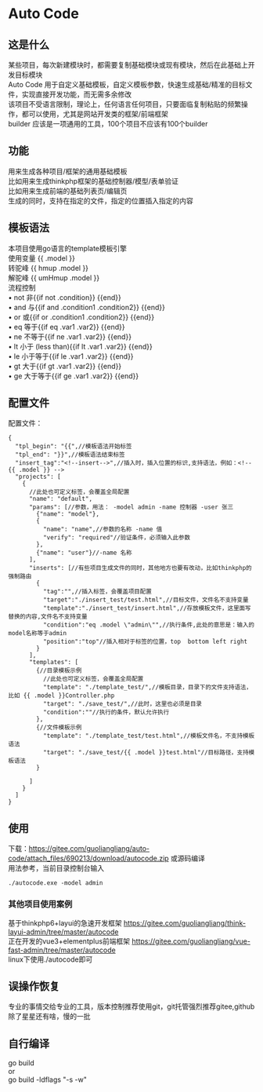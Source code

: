 # Auto Code
## 这是什么 
某些项目，每次新建模块时，都需要复制基础模块或现有模块，然后在此基础上开发目标模块  
Auto Code 用于自定义基础模板，自定义模板参数，快速生成基础/精准的目标文件，实现直接开发功能，而无需多余修改  
该项目不受语言限制，理论上，任何语言任何项目，只要面临复制粘贴的频繁操作，都可以使用，尤其是网站开发类的框架/前端框架  
builder 应该是一项通用的工具，100个项目不应该有100个builder  
## 功能
用来生成各种项目/框架的通用基础模板  
比如用来生成thinkphp框架的基础控制器/模型/表单验证  
比如用来生成前端的基础列表页/编辑页  
生成的同时，支持在指定的文件，指定的位置插入指定的内容  
## 模板语法
本项目使用go语言的template模板引擎  
使用变量 {{ .model }}  
转驼峰 {{ hmup .model }}  
解驼峰 {{ umHmup .model }}  
流程控制  
•   not 非{{if not .condition}} {{end}}  
•   and 与{{if and .condition1 .condition2}} {{end}}  
•   or 或{{if or .condition1 .condition2}} {{end}}  
•   eq 等于{{if eq .var1 .var2}} {{end}}  
•   ne 不等于{{if ne .var1 .var2}} {{end}}  
•   lt 小于 (less than){{if lt .var1 .var2}} {{end}}  
•   le 小于等于{{if le .var1 .var2}} {{end}}  
•   gt 大于{{if gt .var1 .var2}} {{end}}  
•   ge 大于等于{{if ge .var1 .var2}} {{end}}  

## 配置文件
配置文件：

```
{
  "tpl_begin": "{{",//模板语法开始标签
  "tpl_end": "}}",//模板语法结束标签
  "insert_tag":"<!--insert-->",//插入时，插入位置的标识,支持语法，例如：<!-- {{ .model }} -->
  "projects": [
    {
      //此处也可定义标签，会覆盖全局配置
      "name": "default",
      "params": [//参数，用法： -model admin -name 控制器 -user 张三
        {"name": "model"},
        {
          "name": "name",//参数的名称 -name 值
          "verify": "required"//验证条件，必须输入此参数
        },
        {"name": "user"}//-name 名称
      ],
      "inserts": [//有些项目生成文件的同时，其他地方也要有改动，比如thinkphp的强制路由
        {
          "tag":"",//插入标签，会覆盖项目配置
          "target":"./insert_test/test.html",//目标文件，文件名不支持变量
          "template":"./insert_test/insert.html",//存放模板文件，这里面写替换的内容,文件名不支持变量
          "condition":"eq .model \"admin\"",//执行条件,此处的意思是：输入的model名称等于admin
          "position":"top"//插入相对于标签的位置，top  bottom left right
        }
      ],
      "templates": [
        {//目录模板示例
          //此处也可定义标签，会覆盖全局配置
          "template": "./template_test/",//模板目录，目录下的文件支持语法，比如 {{ .model }}Controller.php
          "target": "./save_test/",//此时，这里也必须是目录
          "condition":""//执行的条件，默认允许执行
        },
        {//文件模板示例
          "template": "./template_test/test.html",//模板文件名，不支持模板语法
          "target": "./save_test/{{ .model }}test.html"//目标路径，支持模板语法
        }

      ]
    }
  ]
}
```
## 使用
下载：https://gitee.com/guoliangliang/auto-code/attach_files/690213/download/autocode.zip
或源码编译  
用法参考，当前目录控制台输入
```
./autocode.exe -model admin
```
### 其他项目使用案例
基于thinkphp6+layui的急速开发框架 https://gitee.com/guoliangliang/think-layui-admin/tree/master/autocode  
正在开发的vue3+elementplus前端框架 https://gitee.com/guoliangliang/vue-fast-admin/tree/master/autocode   
linux下使用./autocode即可  
## 误操作恢复
专业的事情交给专业的工具，版本控制推荐使用git，git托管强烈推荐gitee,github除了星星还有啥，慢的一批  
## 自行编译  
go build  
or  
go build -ldflags "-s -w"  